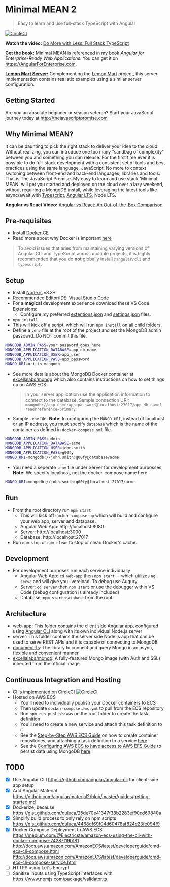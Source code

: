 # Minimal MEAN 2

> Easy to learn and use full-stack TypeScript with Angular

[![CircleCI](https://circleci.com/gh/duluca/minimal-mean/tree/master.svg?style=svg)](https://circleci.com/gh/duluca/minimal-mean/tree/master)

**Watch the video:** [Do More with Less: Full Stack TypeScript](https://youtu.be/gi1neXh0uKE?list=PLtevgo7IoQizTQdXtRKEXGguTQbL0F01_)

**Get the book:** Minimal MEAN is referenced in my book _Angular for Enterprise-Ready Web Applications_. You can get it on https://AngularForEnterprise.com.

**[Lemon Mart Server](https://github.com/duluca/lemon-mart-server):** Complementing the [Lemon Mart](https://github.com/duluca/lemon-mart) project, this server implementation contains realistic examples using a similar server configuration.

## Getting Started

Are you an absolute beginner or season veteran? Start your JavaScript journey today at http://thejavascriptpromise.com

## Why Minimal MEAN?

It can be daunting to pick the right stack to deliver your idea to the cloud. Without realizing, you can introduce one too many "sandbag of complexity" between you and something you can release. For the first time ever it is possible to do full-stack development with a consistent set of tools and best practices using the same language, JavaScript. No more to context switching between front-end and back-end languages, libraries and tools. That is The JavaScript Promise. My easy to learn and use stack 'Minimal MEAN' will get you started and deployed on the cloud over a lazy weekend, without requiring a MongoDB install, while leveraging the latest tools like async/await with [Typescript](), [Angular LTS](https://www.excella.com/insights/the-best-new-feature-of-angular-4), Node LTS.

**Angular vs React Video:** [Angular vs React: An Out-of-the-Box Comparison](https://youtu.be/IQr5STWB_HM?list=PLtevgo7IoQizTQdXtRKEXGguTQbL0F01_)

## Pre-requisites

* Install [Docker CE](https://www.docker.com/community-edition)
* Read more about why Docker is important [here](https://gist.github.com/duluca/25de70e41347f38b2283ef90ed69840a)

> To avoid issues that aries from maintaining varying versions of Angular CLI and TypeScript across multiple projects, it is highly recommended that you do **not** globally install `@angular/cli` and `typescript`.

## Setup

* Install [Node.js](https://nodejs.org/en/) v8.3+
* Recommended Editor/IDE: [Visual Studio Code](https://code.visualstudio.com/)
* For a **magical** development experience download these VS Code Extensions:
  * Configure my preferred [extentions.json](https://gist.github.com/duluca/6bbd3c687beb6c84cb475fdf3eaa06f0#file-extensions-json) and [settings.json](https://gist.github.com/duluca/6bbd3c687beb6c84cb475fdf3eaa06f0#file-settings-json) files.
* `npm install`
* This will kick off a script, which will run `npm install` on all child folders.
* Define a `.env` file at the root of the project and set the MongoDB admin passowrd. Do NOT commit this file.

```Bash
MONGODB_ADMIN_PASS=your_password_goes_here
MONGODB_APPLICATION_DATABASE=app_db_name
MONGODB_APPLICATION_USER=app_user
MONGODB_APPLICATION_PASS=app_password
MONGO_URI=uri_to_mongodb
```

* See more details about the MongoDB Docker container at [excellalabs/mongo](https://github.com/excellalabs/mongo-docker) which also contains instructions on how to set things up on AWS ECS.

  > In your server application use the application information to connect to the database.
  > Sample connection URI: `mongodb://app_user:app_password@localhost:27017/app_db_name?readPreference=primary`

* Sample `.env` file. **Note:** In configuring the `MONGO_URI`, instead of localhost or an IP address, you must specify `database` which is the name of the container as defined in `docker-compose.yml` file.

```Bash
MONGODB_ADMIN_PASS=admin
MONGODB_APPLICATION_DATABASE=acme
MONGODB_APPLICATION_USER=john.smith
MONGODB_APPLICATION_PASS=g00fy
MONGO_URI=mongodb://john.smith:g00fy@database/acme
```

* You need a seperate `.env` file under Server for development purposses. **Note:** We specify localhost, not the docker-compose name here.

```Bash
MONGO_URI=mongodb://john.smith:g00fy@localhost:27017/acme
```

## Run

* From the root directory run `npm start`
  * This will kick off `docker-compose up` which will build and configure your web app, server and database.
  * Angular Web App: http://localhost:8080
  * Server: http://localhost:3000
  * Database: http://localhost:27017
* Run `npm stop` or `npm clean` to stop or clean Docker's cache.

## Development

* For development purposes run each service individually
  * Angular Web App: `cd web-app` then `npm start` -- which utilizes `ng serve` and will give you livereload. To debug use Augury
  * Server: `cd server` then `npm start` or use the debugger within VS Code (debug configuration is already included)
  * Database: `npm start:database` from the root

## Architecture

* web-app: This folder contains the client side Angular app, configured using [Angular CLI](https://github.com/angular/angular-cli) along with its own individual Node.js server
* server: This folder contains the server side Node.js app that can be used to serve REST APIs and it is capable of connecting to MongoDB
* [document-ts](https://github.com/duluca/documentts): The library to connect and query Mongo in an async, flexible and convenient manner
* [excellalabs/mongo](https://hub.docker.com/r/excellalabs/mongo/): A fully-featured Mongo image (with Auth and SSL) inherited from the official image.

## Continuous Integration and Hosting

* CI is implemented on CircleCI [![CircleCI](https://circleci.com/gh/duluca/minimal-mean/tree/master.svg?style=svg)](https://circleci.com/gh/duluca/minimal-mean/tree/master)
* Hosted on AWS ECS
  * You'll need to individually publish your Docker containers to ECS
  * Then update `docker-compose.aws.yml` to pull from the ECS repository
  * Run `npm run publish:aws` on the root folder to create the task definition
  * You'll need to create a new service and attach this task definition to it
  * See the [Step-by-Step AWS ECS Guide](https://gist.github.com/duluca/ebcf98923f733a1fdb6682f111b1a832#file-step-by-step-how-to-for-aws-ecs-md) on how to create container repositories, and attaching a task definition to a service [here](https://gist.github.com/duluca/ebcf98923f733a1fdb6682f111b1a832#file-step-by-step-how-to-for-aws-ecs-md).
  * See the [Configuring AWS ECS to have access to AWS EFS Guide](https://gist.github.com/duluca/ebcf98923f733a1fdb6682f111b1a832#file-awc-ecs-access-to-aws-efs-md) to persist data using MongoDB [here](https://gist.github.com/duluca/ebcf98923f733a1fdb6682f111b1a832#file-awc-ecs-access-to-aws-efs-md).

## TODO

* [x] Use Angular CLI https://github.com/angular/angular-cli for client-side app setup
* [x] Add Angular Material https://github.com/angular/material2/blob/master/guides/getting-started.md
* [x] Dockerize, because https://gist.github.com/duluca/25de70e41347f38b2283ef90ed69840a
* [x] Simplify build process to only rely on npm scripts https://gist.github.com/duluca/4468df69f04d60478af824c23fe094f9
* [x] Docker Compose Deployment to AWS ECS https://medium.com/@Electricste/amazon-ecs-using-the-cli-with-docker-compose-74287f19b181 http://docs.aws.amazon.com/AmazonECS/latest/developerguide/cmd-ecs-cli-compose.html http://docs.aws.amazon.com/AmazonECS/latest/developerguide/cmd-ecs-cli-compose-service.html
* [ ] HTTPS using Let's Encrypt
* [ ] Sanitize inputs using TypeScript interfaces with https://www.npmjs.com/package/validator.ts

